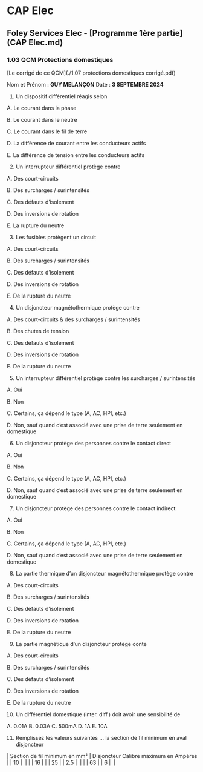 # CAP Elec
## Foley Services Elec - [Programme 1ère partie](CAP Elec.md)

### 1.03 QCM Protections domestiques

[Le corrigé de ce QCM](./1.07 protections domestiques corrigé.pdf)

Nom et Prénom	: **GUY MELANÇON**	Date : **3 SEPTEMBRE 2024**

1.	Un dispositif différentiel réagis selon

A. Le courant dans la phase

B. Le courant dans le neutre

C. Le courant dans le fil de terre

D. La différence de courant entre les conducteurs actifs

E. La différence de tension entre les conducteurs actifs

2. Un interrupteur différentiel protège contre

A. Des court-circuits

B. Des surcharges / surintensités

C. Des défauts d’isolement

D. Des inversions de rotation

E. La rupture du neutre

3. Les fusibles protègent un circuit

A. Des court-circuits

B. Des surcharges / surintensités

C. Des défauts d’isolement

D. Des inversions de rotation

E. De la rupture du neutre

4. Un disjoncteur magnétothermique protège contre

A. Des court-circuits & des surcharges / surintensités

B. Des chutes de tension

C. Des défauts d’isolement

D. Des inversions de rotation

E. De la rupture du neutre

5. Un interrupteur différentiel protège contre les surcharges / surintensités

A. Oui

B. Non

C. Certains, ça dépend le type (A, AC, HPI, etc.)

D. Non, sauf quand c’est associé avec une prise de terre seulement en domestique

6. Un disjoncteur protège des personnes contre le contact direct

A. Oui

B. Non

C. Certains, ça dépend le type (A, AC, HPI, etc.)

D. Non, sauf quand c’est associé avec une prise de terre seulement en domestique


7. Un disjoncteur protège des personnes contre le contact indirect

A. Oui

B. Non

C. Certains, ça dépend le type (A, AC, HPI, etc.)

D. Non, sauf quand c’est associé avec une prise de terre seulement en domestique

8. La partie thermique d’un disjoncteur magnétothermique protège contre

A. Des court-circuits

B. Des surcharges / surintensités

C. Des défauts d’isolement

D. Des inversions de rotation

E. De la rupture du neutre


9. La partie magnétique d’un disjoncteur protège conte

A. Des court-circuits

B. Des surcharges / surintensités

C. Des défauts d’isolement

D. Des inversions de rotation

E. De la rupture du neutre

10.	Un différentiel domestique (inter. diff.) doit avoir une sensibilité de

A. 0.01A
B. 0.03A
C. 500mA
D. 1A
E. 10A

11. Remplissez les valeurs suivantes ... la section de fil minimum en aval disjoncteur


| Section de fil minimum en mm² | Disjoncteur Calibre maximum en Ampères |
| 10 |  |
|  | 16 |
|  | 25 |
| 2.5 |  |
|  | 63 |
| 6 |  |



